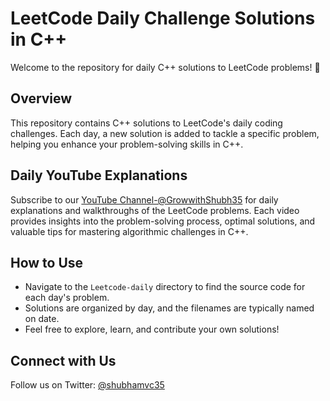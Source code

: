 # LeetCode Daily Challenge Solutions in C++

Welcome to the repository for daily C++ solutions to LeetCode problems! 🚀

## Overview

This repository contains C++ solutions to LeetCode's daily coding challenges. Each day, a new solution is added to tackle a specific problem, helping you enhance your problem-solving skills in C++.

## Daily YouTube Explanations

Subscribe to our [YouTube Channel-@GrowwithShubh35](https://www.youtube.com/@GrowwithShubh35) for daily explanations and walkthroughs of the LeetCode problems. Each video provides insights into the problem-solving process, optimal solutions, and valuable tips for mastering algorithmic challenges in C++.

## How to Use

- Navigate to the `Leetcode-daily` directory to find the source code for each day's problem.
- Solutions are organized by day, and the filenames are typically named on date.
- Feel free to explore, learn, and contribute your own solutions!

## Connect with Us
Follow us on Twitter: [@shubhamvc35](https://twitter.com/shubhamvc35)
